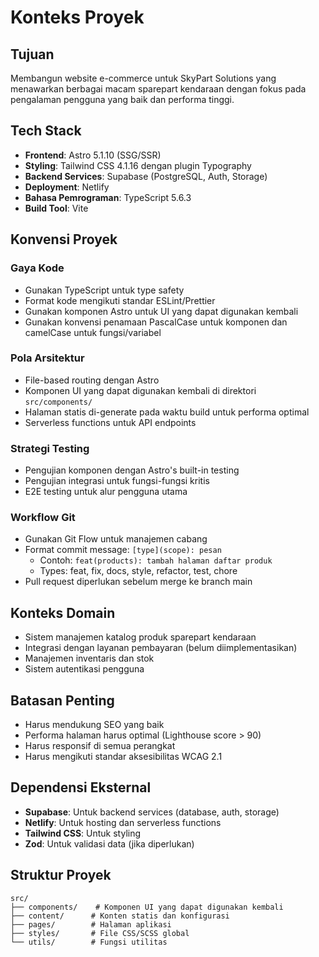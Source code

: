 # Konteks Proyek

## Tujuan
Membangun website e-commerce untuk SkyPart Solutions yang menawarkan berbagai macam sparepart kendaraan dengan fokus pada pengalaman pengguna yang baik dan performa tinggi.

## Tech Stack
- **Frontend**: Astro 5.1.10 (SSG/SSR)
- **Styling**: Tailwind CSS 4.1.16 dengan plugin Typography
- **Backend Services**: Supabase (PostgreSQL, Auth, Storage)
- **Deployment**: Netlify
- **Bahasa Pemrograman**: TypeScript 5.6.3
- **Build Tool**: Vite

## Konvensi Proyek

### Gaya Kode
- Gunakan TypeScript untuk type safety
- Format kode mengikuti standar ESLint/Prettier
- Gunakan komponen Astro untuk UI yang dapat digunakan kembali
- Gunakan konvensi penamaan PascalCase untuk komponen dan camelCase untuk fungsi/variabel

### Pola Arsitektur
- File-based routing dengan Astro
- Komponen UI yang dapat digunakan kembali di direktori `src/components/`
- Halaman statis di-generate pada waktu build untuk performa optimal
- Serverless functions untuk API endpoints

### Strategi Testing
- Pengujian komponen dengan Astro's built-in testing
- Pengujian integrasi untuk fungsi-fungsi kritis
- E2E testing untuk alur pengguna utama

### Workflow Git
- Gunakan Git Flow untuk manajemen cabang
- Format commit message: `[type](scope): pesan`
  - Contoh: `feat(products): tambah halaman daftar produk`
  - Types: feat, fix, docs, style, refactor, test, chore
- Pull request diperlukan sebelum merge ke branch main

## Konteks Domain
- Sistem manajemen katalog produk sparepart kendaraan
- Integrasi dengan layanan pembayaran (belum diimplementasikan)
- Manajemen inventaris dan stok
- Sistem autentikasi pengguna

## Batasan Penting
- Harus mendukung SEO yang baik
- Performa halaman harus optimal (Lighthouse score > 90)
- Harus responsif di semua perangkat
- Harus mengikuti standar aksesibilitas WCAG 2.1

## Dependensi Eksternal
- **Supabase**: Untuk backend services (database, auth, storage)
- **Netlify**: Untuk hosting dan serverless functions
- **Tailwind CSS**: Untuk styling
- **Zod**: Untuk validasi data (jika diperlukan)

## Struktur Proyek
```
src/
├── components/    # Komponen UI yang dapat digunakan kembali
├── content/      # Konten statis dan konfigurasi
├── pages/        # Halaman aplikasi
├── styles/       # File CSS/SCSS global
└── utils/        # Fungsi utilitas
```
